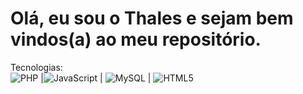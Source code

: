 <h1>Olá, eu sou o Thales e sejam bem vindos(a) ao meu repositório.</h1>

Tecnologias: <br />
    ![PHP](https://img.shields.io/badge/php-%23777BB4.svg?style=for-the-badge&logo=php&logoColor=white) |![JavaScript](https://img.shields.io/badge/javascript-%23323330.svg?style=for-the-badge&logo=javascript&logoColor=%23F7DF1E) | ![MySQL](https://img.shields.io/badge/mysql-%2300f.svg?style=for-the-badge&logo=mysql&logoColor=white) | ![HTML5](https://img.shields.io/badge/html5-%23E34F26.svg?style=for-the-badge&logo=html5&logoColor=white) 

